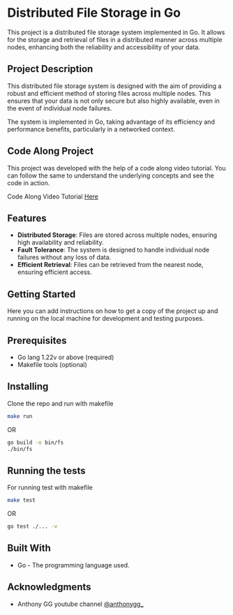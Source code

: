 # Distributed File Storage in Go

This project is a distributed file storage system implemented in Go. It allows for the storage and retrieval of files in a distributed manner across multiple nodes, enhancing both the reliability and accessibility of your data.

## Project Description

This distributed file storage system is designed with the aim of providing a robust and efficient method of storing files across multiple nodes. This ensures that your data is not only secure but also highly available, even in the event of individual node failures.

The system is implemented in Go, taking advantage of its efficiency and performance benefits, particularly in a networked context.

## Code Along Project

This project was developed with the help of a code along video tutorial. You can follow the same to understand the underlying concepts and see the code in action.

Code Along Video Tutorial [Here](https://www.youtube.com/watch?v=bymQakvTY40)

## Features

- **Distributed Storage**: Files are stored across multiple nodes, ensuring high availability and reliability.
- **Fault Tolerance**: The system is designed to handle individual node failures without any loss of data.
- **Efficient Retrieval**: Files can be retrieved from the nearest node, ensuring efficient access.

## Getting Started

Here you can add instructions on how to get a copy of the project up and running on the local machine for development and testing purposes.

## Prerequisites

- Go lang 1.22v or above (required)
- Makefile tools (optional)

## Installing

Clone the repo and run with makefile

```bash
make run
```

OR

```bash
go build -o bin/fs
./bin/fs
```

## Running the tests

For running test with makefile

```bash
make test
```

OR

```bash
go test ./... -v
```

## Built With

- Go - The programming language used.

## Acknowledgments

- Anthony GG youtube channel [@anthonygg\_](https://www.youtube.com/@anthonygg_)
